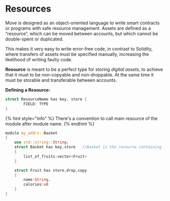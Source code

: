 # Resources

Move is designed as an object-oriented language to write smart contracts or programs with safe resource management. Assets are defined as a “resource”, which can be moved between accounts, but which cannot be double-spent or duplicated.

This makes it very easy to write error-free code, in contrast to Solidity, where transfers of assets must be specified manually, increasing the likelihood of writing faulty code.

**Resource** is meant to be a perfect type for storing _digital assets_, to achieve that it must to be non-copyable and non-droppable. At the same time it must be storable and transferable between accounts.

**Defining a Resource:**

```rust
struct ResourceName has key, store {
        FIELD: TYPE
}
```

{% hint style="info" %}
There's a convention to call main resource of the module after module name.
{% endhint %}

```rust
module my_addrx::Basket
{
    use std::string::String;
    struct Basket has key,store   //Basket is the resource containing list of fruits in the basket
    {
        list_of_fruits:vector<Fruit>
    }

    struct Fruit has store,drop,copy
    {
        name:String,
        calories:u8
    }
}
```
